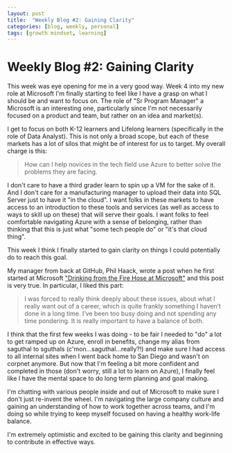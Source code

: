 ```yaml
---
layout: post
title:  "Weekly Blog #2: Gaining Clarity"
categories: [blog, weekly, personal]
tags: [growth mindset, learning]
---
```


# Weekly Blog #2: Gaining Clarity

This week was eye opening for me in a very good way. Week 4 into my new role at Microsoft I'm finally starting to feel like I have a grasp
on what I should be and want to focus on. The role of "Sr Program Manager" a Microsoft is an interesting one, particularly since I'm not
necessarily focused on a product and team, but rather on an idea and market(s). 

I get to focus on both K-12 learners and Lifelong learners (specifically in the role of Data Analyst). This is not only a broad scope, but
each of these markets has a lot of silos that might be of interest for us to target. My overall charge is this: 
> How can I help novices in the tech field use Azure to better solve the problems they are facing. 

<!--more-->

I don't care to have a third grader learn to spin up a VM for the sake of it. And I don't care for a manufacturing manager to upload their
data into SQL Server just to have it "in the cloud". I want folks in these markets to have access to an introduction to these tools and
services (as well as access to ways to skill up on these) that will serve their goals. I want folks to feel comfortable navigating Azure
with a sense of belonging, rather than thinking that this is just what "some tech people do" or "it's that cloud thing". 

This week I think I finally started to gain clarity on things I could potentially do to reach this goal. 

My manager from back at GitHub, Phil Haack, wrote a post when he first started at Microsoft ["Drinking from the Fire Hose at Microsoft"](https://haacked.com/archive/2007/10/26/drinking-from-the-firehose.aspx/)
and this post is very true. In particular, I liked this part:
> I was forced to really think deeply about these issues, about what I really want out of a career, which is quite frankly something I haven’t done in a long time. I’ve been too busy doing and not spending any time pondering. It is really important to have a balance of both.

I think that the first few weeks I was doing - to be fair I needed to "do" a lot to get ramped up on Azure, enroll in benefits, change my 
alias from saguthal to sguthals (c'mon...saguthal...really?!) and make sure I had access to all internal sites when I went back home to San Diego and
wasn't on corpnet anymore. But now that I'm feeling a bit more confident and completed in those (don't worry, still a lot to learn on Azure),
I finally feel like I have the mental space to do long term planning and goal making. 

I'm chatting with various people inside and out of Microsoft to make sure I don't just re-invent the wheel. I'm navigating the large company
culture and gaining an understanding of how to work together across teams, and I'm doing so while trying to keep myself focused on having
a healthy work-life balance. 

I'm extremely optimistic and excited to be gaining this clarity and beginning to contribute in effective ways. 
